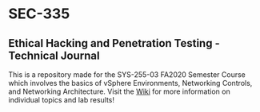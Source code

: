 # SEC-335
## Ethical Hacking and Penetration Testing - Technical Journal

This is a repository made for the SYS-255-03 FA2020 Semester Course which involves the basics of vSphere Environments, Networking Controls, and Networking Architecture. Visit the [Wiki](https://github.com/AustinGrupposo/SEC-335/wiki) for more information on individual topics and lab results!

